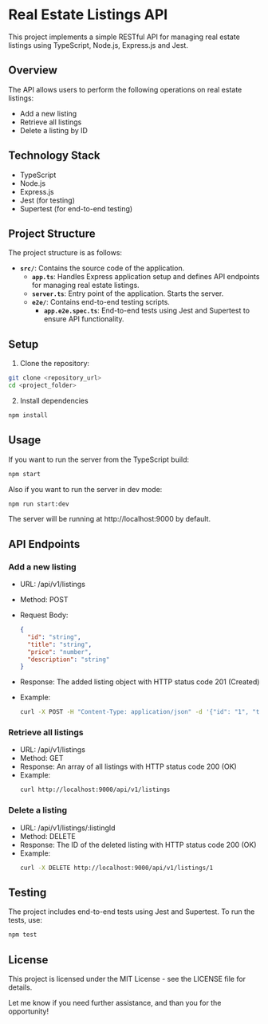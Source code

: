 # Real Estate Listings API

This project implements a simple RESTful API for managing real estate listings using TypeScript, Node.js, Express.js and Jest.

## Overview

The API allows users to perform the following operations on real estate listings:

- Add a new listing
- Retrieve all listings
- Delete a listing by ID

## Technology Stack

- TypeScript
- Node.js
- Express.js
- Jest (for testing)
- Supertest (for end-to-end testing)

## Project Structure

The project structure is as follows:

- **`src/`**: Contains the source code of the application.
  - **`app.ts`**: Handles Express application setup and defines API endpoints for managing real estate listings.
  - **`server.ts`**: Entry point of the application. Starts the server.
  - **`e2e/`**: Contains end-to-end testing scripts.
    - **`app.e2e.spec.ts`**: End-to-end tests using Jest and Supertest to ensure API functionality.

## Setup

1. Clone the repository:

```bash
git clone <repository_url>
cd <project_folder>
```

2. Install dependencies

```bash
npm install
```

## Usage

If you want to run the server from the TypeScript build:

```bash
npm start
```

Also if you want to run the server in dev mode:

```bash
npm run start:dev
```

The server will be running at http://localhost:9000 by default.

## API Endpoints

### Add a new listing

- URL: /api/v1/listings
- Method: POST
- Request Body:

  ```json
  {
    "id": "string",
    "title": "string",
    "price": "number",
    "description": "string"
  }
  ```

- Response: The added listing object with HTTP status code 201 (Created)
- Example:
  ```bash
  curl -X POST -H "Content-Type: application/json" -d '{"id": "1", "title": "Beautiful House", "price": 200000, "description": "A lovely home in a serene neighborhood"}' http://localhost:9000/api/v1/listings
  ```

### Retrieve all listings

- URL: /api/v1/listings
- Method: GET
- Response: An array of all listings with HTTP status code 200 (OK)
- Example:
  ```bash
  curl http://localhost:9000/api/v1/listings
  ```

### Delete a listing

- URL: /api/v1/listings/:listingId
- Method: DELETE
- Response: The ID of the deleted listing with HTTP status code 200 (OK)
- Example:
  ```bash
  curl -X DELETE http://localhost:9000/api/v1/listings/1
  ```

## Testing

The project includes end-to-end tests using Jest and Supertest. To run the tests, use:

```bash
npm test
```

## License

This project is licensed under the MIT License - see the LICENSE file for details.

Let me know if you need further assistance, and than you for the opportunity!
